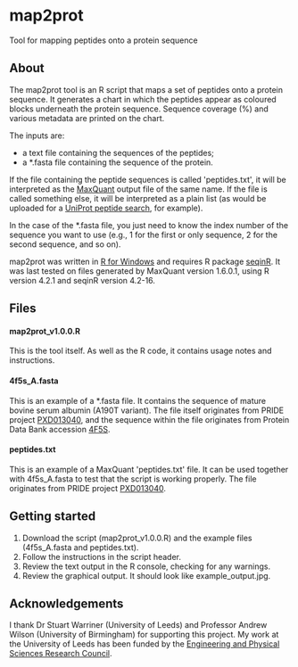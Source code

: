 # map2prot
Tool for mapping peptides onto a protein sequence

## About
The map2prot tool is an R script that maps a set of peptides onto a protein sequence. It generates a chart in which the peptides appear as coloured blocks underneath the protein sequence. Sequence coverage (%) and various metadata are printed on the chart.

The inputs are:
* a text file containing the sequences of the peptides;
* a *.fasta file containing the sequence of the protein.

If the file containing the peptide sequences is called 'peptides.txt', it will be interpreted as the [MaxQuant](https://www.maxquant.org/) output file of the same name. If the file is called something else, it will be interpreted as a plain list (as would be uploaded for a [UniProt peptide search](https://www.uniprot.org/peptide-search), for example).

In the case of the *.fasta file, you just need to know the index number of the sequence you want to use (e.g., 1 for the first or only sequence, 2 for the second sequence, and so on).

map2prot was written in [R for Windows](https://www.R-project.org/) and requires R package [seqinR](https://cran.r-project.org/web/packages/seqinr/index.html). It was last tested on files generated by MaxQuant version 1.6.0.1, using R version 4.2.1 and seqinR version 4.2-16.

## Files
#### map2prot_v1.0.0.R
This is the tool itself. As well as the R code, it contains usage notes and instructions.  
#### 4f5s_A.fasta
This is an example of a *.fasta file. It contains the sequence of mature bovine serum albumin (A190T variant). The file itself originates from PRIDE project [PXD013040](https://www.ebi.ac.uk/pride/archive/projects/PXD013040), and the sequence within the file originates from Protein Data Bank accession [4F5S](https://www.rcsb.org/structure/4f5s). 
#### peptides.txt
This is an example of a MaxQuant 'peptides.txt' file. It can be used together with 4f5s_A.fasta to test that the script is working properly. The file originates from PRIDE project [PXD013040](https://www.ebi.ac.uk/pride/archive/projects/PXD013040).

## Getting started
1. Download the script (map2prot_v1.0.0.R) and the example files (4f5s_A.fasta and peptides.txt).
2. Follow the instructions in the script header.
3. Review the text output in the R console, checking for any warnings.
4. Review the graphical output. It should look like example_output.jpg.

## Acknowledgements
I thank Dr Stuart Warriner (University of Leeds) and Professor Andrew Wilson (University of Birmingham) for supporting this project. My work at the University of Leeds has been funded by the [Engineering and Physical Sciences Research Council](https://www.ukri.org/councils/epsrc/).
